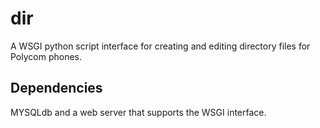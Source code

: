 # dir
A WSGI python script interface for creating and editing directory files for Polycom phones.

Dependencies
------------------------------------------------------------
MYSQLdb and a web server that supports the WSGI interface.
